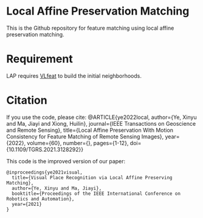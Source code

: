 # Local Affine Preservation Matching
This is the Github repository for feature matching using local affine preservation matching.

# Requirement
LAP requires [VLfeat](https://github.com/vlfeat/vlfeat) to build the initial neighborhoods.

# Citation

If you use the code, please cite:
@ARTICLE{ye2022local,
  author={Ye, Xinyu and Ma, Jiayi and Xiong, Huilin},
  journal={IEEE Transactions on Geoscience and Remote Sensing}, 
  title={Local Affine Preservation With Motion Consistency for Feature Matching of Remote Sensing Images}, 
  year={2022},
  volume={60},
  number={},
  pages={1-12},
  doi={10.1109/TGRS.2021.3128292}}

This code is the improved version of our paper:
```
@inproceedings{ye2021visual,
  title={Visual Place Recognition via Local Affine Preserving Matching},
  author={Ye, Xinyu and Ma, Jiayi},
  booktitle={Proceedings of the IEEE International Conference on Robotics and Automation},
  year={2021}
}
```
